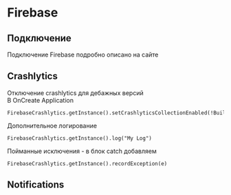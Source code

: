 # Firebase
## Подключение
Подключение Firebase подробно описано на сайте
## Crashlytics
Отключение crashlytics для дебажных версий    
В OnCreate Application
```
FirebaseCrashlytics.getInstance().setCrashlyticsCollectionEnabled(!BuildConfig.DEBUG)
```
Дополнительное логирование
```
FirebaseCrashlytics.getInstance().log("My Log")
```
Пойманные исключения - в блок catch добавляем
```
FirebaseCrashlytics.getInstance().recordException(e)
```
## Notifications
